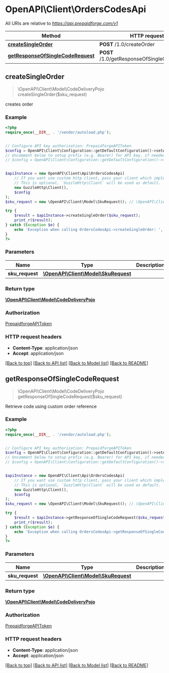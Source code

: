 # OpenAPI\Client\OrdersCodesApi

All URIs are relative to *https://api.prepaidforge.com/v1*

Method | HTTP request | Description
------------- | ------------- | -------------
[**createSingleOrder**](OrdersCodesApi.md#createSingleOrder) | **POST** /1.0/createOrder | 
[**getResponseOfSingleCodeRequest**](OrdersCodesApi.md#getResponseOfSingleCodeRequest) | **POST** /1.0/getResponseOfSingleCodeRequest | 



## createSingleOrder

> \OpenAPI\Client\Model\CodeDeliveryPojo createSingleOrder($sku_request)



creates order

### Example

```php
<?php
require_once(__DIR__ . '/vendor/autoload.php');


// Configure API key authorization: PrepaidforgeAPIToken
$config = OpenAPI\Client\Configuration::getDefaultConfiguration()->setApiKey('X-PrepaidForge-Api-Token', 'YOUR_API_KEY');
// Uncomment below to setup prefix (e.g. Bearer) for API key, if needed
// $config = OpenAPI\Client\Configuration::getDefaultConfiguration()->setApiKeyPrefix('X-PrepaidForge-Api-Token', 'Bearer');


$apiInstance = new OpenAPI\Client\Api\OrdersCodesApi(
    // If you want use custom http client, pass your client which implements `GuzzleHttp\ClientInterface`.
    // This is optional, `GuzzleHttp\Client` will be used as default.
    new GuzzleHttp\Client(),
    $config
);
$sku_request = new \OpenAPI\Client\Model\SkuRequest(); // \OpenAPI\Client\Model\SkuRequest | 

try {
    $result = $apiInstance->createSingleOrder($sku_request);
    print_r($result);
} catch (Exception $e) {
    echo 'Exception when calling OrdersCodesApi->createSingleOrder: ', $e->getMessage(), PHP_EOL;
}
?>
```

### Parameters


Name | Type | Description  | Notes
------------- | ------------- | ------------- | -------------
 **sku_request** | [**\OpenAPI\Client\Model\SkuRequest**](../Model/SkuRequest.md)|  | [optional]

### Return type

[**\OpenAPI\Client\Model\CodeDeliveryPojo**](../Model/CodeDeliveryPojo.md)

### Authorization

[PrepaidforgeAPIToken](../../README.md#PrepaidforgeAPIToken)

### HTTP request headers

- **Content-Type**: application/json
- **Accept**: application/json

[[Back to top]](#) [[Back to API list]](../../README.md#documentation-for-api-endpoints)
[[Back to Model list]](../../README.md#documentation-for-models)
[[Back to README]](../../README.md)


## getResponseOfSingleCodeRequest

> \OpenAPI\Client\Model\CodeDeliveryPojo getResponseOfSingleCodeRequest($sku_request)



Retrieve code using custom order reference

### Example

```php
<?php
require_once(__DIR__ . '/vendor/autoload.php');


// Configure API key authorization: PrepaidforgeAPIToken
$config = OpenAPI\Client\Configuration::getDefaultConfiguration()->setApiKey('X-PrepaidForge-Api-Token', 'YOUR_API_KEY');
// Uncomment below to setup prefix (e.g. Bearer) for API key, if needed
// $config = OpenAPI\Client\Configuration::getDefaultConfiguration()->setApiKeyPrefix('X-PrepaidForge-Api-Token', 'Bearer');


$apiInstance = new OpenAPI\Client\Api\OrdersCodesApi(
    // If you want use custom http client, pass your client which implements `GuzzleHttp\ClientInterface`.
    // This is optional, `GuzzleHttp\Client` will be used as default.
    new GuzzleHttp\Client(),
    $config
);
$sku_request = new \OpenAPI\Client\Model\SkuRequest(); // \OpenAPI\Client\Model\SkuRequest | 

try {
    $result = $apiInstance->getResponseOfSingleCodeRequest($sku_request);
    print_r($result);
} catch (Exception $e) {
    echo 'Exception when calling OrdersCodesApi->getResponseOfSingleCodeRequest: ', $e->getMessage(), PHP_EOL;
}
?>
```

### Parameters


Name | Type | Description  | Notes
------------- | ------------- | ------------- | -------------
 **sku_request** | [**\OpenAPI\Client\Model\SkuRequest**](../Model/SkuRequest.md)|  | [optional]

### Return type

[**\OpenAPI\Client\Model\CodeDeliveryPojo**](../Model/CodeDeliveryPojo.md)

### Authorization

[PrepaidforgeAPIToken](../../README.md#PrepaidforgeAPIToken)

### HTTP request headers

- **Content-Type**: application/json
- **Accept**: application/json

[[Back to top]](#) [[Back to API list]](../../README.md#documentation-for-api-endpoints)
[[Back to Model list]](../../README.md#documentation-for-models)
[[Back to README]](../../README.md)

